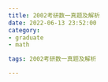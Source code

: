 ```yaml
---
title: 2002考研数一真题及解析
date: 2022-06-13 23:52:00
category:
- graduate
- math

tags: 2002考研数一真题及解析

---
```


<script src="/assets/js/vendor/jquery-1.12.4.min.js"></script>
<script src="/assets/js/jquery/jquery.media.js"></script>

<div>
    <a id="media" style="width: 100%; " href="/images/graduate/math/2002考研数一真题及解析.pdf"></a>
</div>

<script type="text/javascript">
    $("#media").media({width:'100%', height:'900px'});
    console.log('完成')
</script>